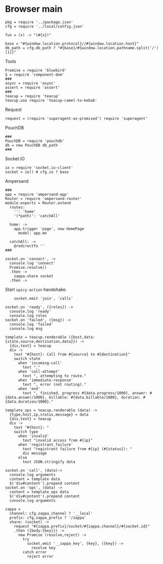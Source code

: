 Browser main
============

    pkg = require '../package.json'
    cfg = require '../local/config.json'

    fun = (x) -> "(#{x})"

    base = "#{window.location.protocol}//#{window.location.host}"
    db_path = cfg.db_path ? "#{base}/#{window.location.pathname.split('/')[1]}"

Tools

    Promise = require 'bluebird'
    $ = require 'component-dom'
    ###
    async = require 'async'
    assert = require 'assert'
    ###
    teacup = require 'teacup'
    teacup.use require 'teacup-camel-to-kebab'

Request

    request = (require 'superagent-as-promised') require 'superagent'

PouchDB

    ###
    PouchDB = require 'pouchdb'
    db = new PouchDB db_path
    ###

Socket.IO

    io = require 'socket.io-client'
    socket = io() # cfg.io ? base

Ampersand

    ###
    app = require 'ampersand-app'
    Router = require 'ampersand-router'
    module.exports = Router.extend
      routes:
        '': 'home'
        '(*path)': 'catchAll'

      home: ->
        app.trigger 'page', new HomePage
          model: app.me

      catchAll: ->
        @redirectTo ''
    ###

    socket.on 'connect', ->
      console.log 'connect'
      Promise.resolve()
      .then ->
        zappa.share socket
      .then ->

Start `spicy-action` handshake.

        socket.emit 'join', 'calls'

    socket.on 'ready', ({roles}) ->
      console.log 'ready'
      console.log roles
    socket.on 'failed', ({msg}) ->
      console.log 'failed'
      console.log msg

    template = teacup.renderable ({host,data:{state,source,destination,data}}) ->
      {div,text} = teacup
      div ->
        text "#{host}: Call from #{source} to #{destination}"
        switch state
          when 'incoming-call'
            text "."
          when 'call-attempt'
            text ", attempting to route."
          when 'immediate-response'
            text ", error (not routing)."
          when 'end'
            text ", finished, progress #{data.progress/1000}, answer: #{data.answer/1000}, billable: #{data.billable/1000}, duration: #{data.duration/1000}."

    template_ops = teacup.renderable (data) ->
      {type,host,ip,status,message} = data
      {div,text} = teacup
      div ->
        text "#{host}: "
        switch type
          when 'invalid'
            text "invalid access from #{ip}"
          when 'registrant_failure'
            text "registrant failure from #{ip} (#{status}): "
            div message
          else
            text JSON.stringify data

    socket.on 'call', (data)->
      console.log arguments
      content = template data
      $('div#content').prepend content
    socket.on 'ops', (data) ->
      content = template_ops data
      $('div#content').prepend content
      console.log arguments

    zappa =
      channel: cfg.zappa_channel ? '__local'
      prefix: cfg.zappa_prefix ? '/zappa'
      share: (socket) ->
        request "#{zappa.prefix}/socket/#{zappa.channel}/#{socket.id}"
        .then ({body:{key}}) ->
          new Promise (resolve,reject) ->
            try
              socket.emit '__zappa_key', {key}, ({key}) ->
                resolve key
            catch error
              reject error
